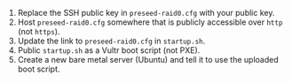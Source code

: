 1. Replace the SSH public key in `preseed-raid0.cfg` with your public key.
1. Host `preseed-raid0.cfg` somewhere that is publicly accessible over `http` (not `https`).
1. Update the link to `preseed-raid0.cfg` in `startup.sh`.
1. Public `startup.sh` as a Vultr boot script (not PXE).
1. Create a new bare metal server (Ubuntu) and tell it to use the uploaded boot script.
